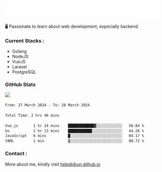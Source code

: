 <a href="#">
  <img src="assets/hey.svg" onclick="" alt=":wave: Hey, I'm Muhammad Habibullah"/>
</a>

🖥️ Passionate to learn about web development, especially backend.

### Current Stacks :

- Golang
- NodeJS
- VueJS
- Laravel
- PostgreSQL

### GitHub Stats

![](https://github-readme-streak-stats.herokuapp.com/?user=hebobibun&theme=algolia&hide_border=false)<br/>

<!--START_SECTION:waka-->

```txt
From: 27 March 2024 - To: 28 March 2024

Total Time: 2 hrs 46 mins

Vue.js       1 hr 24 mins    ████████████▓░░░░░░░░░░░░   50.84 %
Go           1 hr 13 mins    ███████████░░░░░░░░░░░░░░   44.26 %
JavaScript   6 mins          █░░░░░░░░░░░░░░░░░░░░░░░░   04.17 %
YAML         1 min           ▒░░░░░░░░░░░░░░░░░░░░░░░░   00.72 %
```

<!--END_SECTION:waka-->

### Contact :

More about me, kindly visit [hebobibun.github.io](https://hebobibun.github.io)
